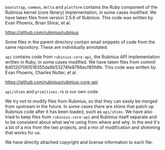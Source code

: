 `bootstrap`, `common`, `delta` and `platform` contains the Ruby component of the
Rubinius kernel (core library) implementation, in some cases modified. We have
taken files from version 2.5.6 of Rubinius. This code was written by Evan
Phoenix, Brian Shirai, et al.

https://github.com/rubinius/rubinius

Some files in the parent directory contain small snippets of code from the same
repository. These are individually annotated.

`api` contains code from `rubinius-core-api`, the Rubinius API implementation
written in Ruby, in some cases modified. We have taken files from commit
8d01207061518355da9b53274fe8766ecf85fdfe. This code was written by Evan Phoenix,
Charles Nutter, et al.

https://github.com/rubinius/rubinius-core-api

`api/shims` and `primitives.rb` is our own code.

We try not to modify files from Rubinius, so that they can easily be merged from
upstream in the future. In some cases there are shims that patch up Rubinius
code after it has been loaded, such as `api/shims`. We have also tried to keep
files from `rubinius-core-api` and Rubinius itself separate and to be consistent
about what we're using from where and why. In the end it's a bit of a mix from
the two projects, and a mix of modification and shimming that works for us.

We have directly attached copyright and license information to each file.
